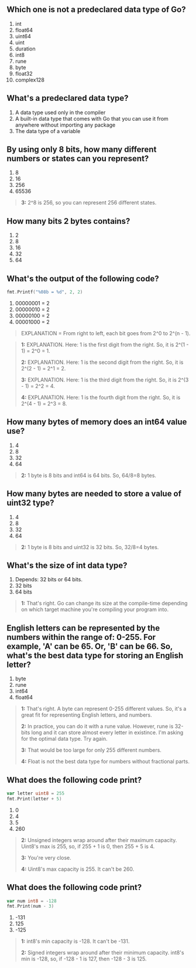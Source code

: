 ## Which one is **not** a predeclared data type of Go?
1. int
2. float64
3. uint64
4. uint
5. duration 
6. int8
7. rune
8. byte
9. float32
10. complex128


## What's a predeclared data type?
1. A data type used only in the compiler
2. A built-in data type that comes with Go that you can use it from anywhere without importing any package 
3. The data type of a variable


## By using only 8 bits, how many different numbers or states can you represent?
1. 8
2. 16
3. 256 
4. 65536

> **3:** 2^8 is 256, so you can represent 256 different states.
>


## How many bits 2 bytes contains?
1. 2
2. 8
3. 16 
4. 32
5. 64


## What's the output of the following code?
```go
fmt.Printf("%08b = %d", 2, 2)
```
1. 00000001 = 2
2. 00000010 = 2 
3. 00000100 = 2
4. 00001000 = 2

> EXPLANATION = From right to left, each bit goes from 2^0 to 2^(n - 1).

> **1:** EXPLANATION. Here: 1 is the first digit from the right. So, it is 2^(1 - 1) = 2^0 = 1.
>
> **2:** EXPLANATION. Here: 1 is the second digit from the right. So, it is 2^(2 - 1) = 2^1 = 2.
>
> **3:** EXPLANATION. Here: 1 is the third digit from the right. So, it is 2^(3 - 1) = 2^2 = 4.
>
> **4:** EXPLANATION. Here: 1 is the fourth digit from the right. So, it is 2^(4 - 1) = 2^3 = 8.
>


## How many bytes of memory does an int64 value use?
1. 4
2. 8 
3. 32
4. 64

> **2:** 1 byte is 8 bits and int64 is 64 bits. So, 64/8=8 bytes.
>


## How many bytes are needed to store a value of uint32 type?
1. 4 
2. 8
3. 32
4. 64

> **2:** 1 byte is 8 bits and uint32 is 32 bits. So, 32/8=4 bytes.
>


## What's the size of int data type?
1. Depends: 32 bits or 64 bits. 
2. 32 bits
3. 64 bits

> **1:** That's right. Go can change its size at the compile-time depending on which target machine you're compiling your program into.
>


## English letters can be represented by the numbers within the range of: 0-255. For example, 'A' can be 65. Or, 'B' can be 66. So, what's the best data type for storing an English letter?

1. byte 
2. rune
3. int64
4. float64

> **1:** That's right. A byte can represent 0-255 different values. So, it's a great fit for representing English letters, and numbers.
>
> **2:** In practice, you can do it with a rune value. However, rune is 32-bits long and it can store almost every letter in existince. I'm asking for the optimal data type. Try again.
>
> **3:** That would be too large for only 255 different numbers.
>
> **4:** Float is not the best data type for numbers without fractional parts.
>



## What does the following code print?
```go
var letter uint8 = 255
fmt.Print(letter + 5)
```
1. 0
2. 4 
3. 5
4. 260

> **2:** Unsigned integers wrap around after their maximum capacity. Uint8's max is 255, so, if 255 + 1 is 0, then 255 + 5 is 4.
>
> **3:** You're very close.
>
> **4:** Uint8's max capacity is 255. It can't be 260.
>


## What does the following code print?
```go
var num int8 = -128
fmt.Print(num - 3)
```
1. -131
2. 125 
3. -125

> **1:** int8's min capacity is -128. It can't be -131.
>
> **2:** Signed integers wrap around after their minimum capacity. int8's min is -128, so, if -128 - 1 is 127, then -128 - 3 is 125.
>
